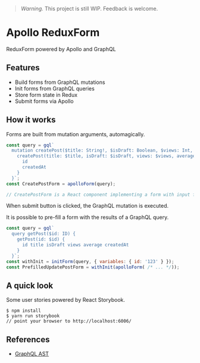 > *Warning.* This project is still WIP. Feedback is welcome.

# Apollo ReduxForm

ReduxForm powered by Apollo and GraphQL

## Features

* Build forms from GraphQL mutations
* Init forms from GraphQL queries
* Store form state in Redux
* Submit forms via Apollo

## How it works

Forms are built from mutation arguments, automagically.

```js
const query = gql`
  mutation createPost($title: String!, $isDraft: Boolean, $views: Int, $average: Float) {
    createPost(title: $title, isDraft: $isDraft, views: $views, average: $average) {
      id
      createdAt
    }
  }`;
const CreatePostForm = apolloForm(query);

// CreatePostForm is a React component implementing a form with input fields corresponding to the mutation arguments

```

When submit button is clicked, the GraphQL mutation is executed.

It is possible to pre-fill a form with the results of a GraphQL query.

```js
const query = gql`
  query getPost($id: ID) {
    getPost(id: $id) {
      id title isDraft views average createdAt
    }
  }`;
const withInit = initForm(query, { variables: { id: '123' } });
const PrefilledUpdatePostForm = withInit(apolloForm( /* ... */));
```

## A quick look

Some user stories powered by React Storybook.

```
$ npm install
$ yarn run storybook
// point your browser to http://localhost:6006/
```

## References

* [GraphQL AST](https://github.com/DefinitelyTyped/DefinitelyTyped/blob/master/graphql/language/ast.d.ts)
